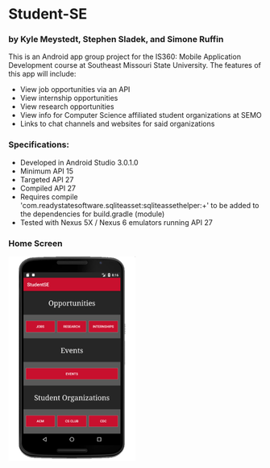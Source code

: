 # Student-SE
### by Kyle Meystedt, Stephen Sladek, and Simone Ruffin

This is an Android app group project for the IS360: Mobile Application Development course at Southeast Missouri State University.
The features of this app will include:
- View job opportunities via an API
- View internship opportunities
- View research opportunities
- View info for Computer Science affiliated student organizations at SEMO
- Links to chat channels and websites for said organizations

### Specifications:
- Developed in Android Studio 3.0.1.0
- Minimum API 15
- Targeted API 27
- Compiled API 27
- Requires compile 'com.readystatesoftware.sqliteasset:sqliteassethelper:+' to be added to the dependencies for build.gradle (module)
- Tested with Nexus 5X / Nexus 6 emulators running API 27

### Home Screen
<img src="https://github.com/SEMO-Sulky-Penguins/Student-SE/blob/master/homeScreen.png" width="50%"/>
